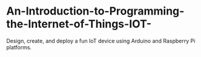 # An-Introduction-to-Programming-the-Internet-of-Things-IOT-
Design, create, and deploy a fun IoT device using Arduino and Raspberry Pi platforms.
